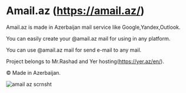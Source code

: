 # Amail.az (https://amail.az/)

Amail.az is made in Azerbaijan mail service like Google,Yandex,Outlook.

You can easily create your @amail.az mail for using in any platform.

You can use @amail.az mail for send e-mail to any mail.

Project belongs to Mr.Rashad and Yer hosting(https://yer.az/en/).

© Made in Azerbaijan.


![amail az scrnsht](https://user-images.githubusercontent.com/77200703/150198001-32412a7d-b67d-4547-9c3a-dab4384be53c.png)

